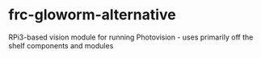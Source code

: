 # frc-gloworm-alternative
RPi3-based vision module for running Photovision - uses primarily off the shelf components and modules
